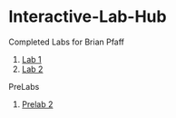 # Interactive-Lab-Hub

Completed Labs for Brian Pfaff

<!--- 1. [John Q's Lab 1](//github.com/johnqstudent/idd-fa18-lab1)
2. [John Q's Lab 2](//github.com/johnqstudent/idd-fa18-lab2) --->

1. [Lab 1](https://github.com/bripfaff/IDD-Fa18-Lab1/blob/master/README.md)
2. [Lab 2](https://github.com/bripfaff/IDD-Fa18-Lab2)


PreLabs

1. [Prelab 2](https://github.com/bripfaff/IDD-fa18-Prelab2/blob/master/README.md)

